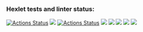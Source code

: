 ### Hexlet tests and linter status:
[![Actions Status](https://github.com/ArtemStruts/frontend-project-lvl1/workflows/hexlet-check/badge.svg)](https://github.com/ArtemStruts/frontend-project-lvl1/actions)
<a href="https://codeclimate.com/github/ArtemStruts/frontend-project-lvl1/maintainability"><img src="https://api.codeclimate.com/v1/badges/7f2b6f6a508a96e8fb24/maintainability" /></a>
[![Actions Status](https://github.com/ArtemStruts/frontend-project-lvl1/actions/workflows/github-actions-demo.yml/badge.svg)](https://github.com/ArtemStruts/frontend-project-lvl1/actions)
<a href="https://asciinema.org/a/eIuIfm3SSBY1xwaij7RH2Fr7V" target="_blank"><img src="https://asciinema.org/a/eIuIfm3SSBY1xwaij7RH2Fr7V.svg" /></a>
<a href="https://asciinema.org/a/PdLU3POSc4iryJpwAJFOvPQAv" target="_blank"><img src="https://asciinema.org/a/PdLU3POSc4iryJpwAJFOvPQAv.svg" /></a>
<a href="https://asciinema.org/a/dlzNFre56AF1E9KOgzNZky7Fd" target="_blank"><img src="https://asciinema.org/a/dlzNFre56AF1E9KOgzNZky7Fd.svg" /></a>
<a href="https://asciinema.org/a/0KwmoN4BlTG2Mh1QXkkAHhxn1" target="_blank"><img src="https://asciinema.org/a/0KwmoN4BlTG2Mh1QXkkAHhxn1.svg" /></a>
<a href="https://asciinema.org/a/5jQ7jWa3kWiWrLFdoUH0CLTWn" target="_blank"><img src="https://asciinema.org/a/5jQ7jWa3kWiWrLFdoUH0CLTWn.svg" /></a>
